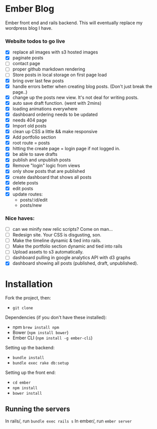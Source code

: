 Ember Blog
====

Ember front end and rails backend. This will eventually replace my wordpress blog I have.


### Website todos to go live
- [x] replace all images with s3 hosted images
- [x] paginate posts
- [ ] contact page
- [ ] proper github markdown rendering
- [ ] Store posts in local storage on first page load
- [x] bring over last few posts
- [x] handle errors better when creating blog posts. (Don't just break the page..)
- [x] change up the posts new view. It's not deal for writing posts.
- [x] auto save draft function. (went with 2mins)
- [x] loading animations everywhere
- [x] dashboard ordering needs to be updated
- [x] needs 404 page
- [x] Import old posts
- [x] clean up CSS a little && make responsive
- [x] Add portfolio section
- [x] root route = posts
- [x] hitting the create page = login page if not logged in.
- [x] be able to save drafts
- [x] publish and unpublish posts
- [x] Remove "login" logic from views
- [x] only show posts that are published
- [x] create dashboard that shows all posts
- [x] delete posts
- [x] edit posts
- [x] update routes:
  - posts/:id/edit
  - posts/new

### Nice haves:
- [ ] can we minify new relic scripts? Come on man...
- [ ] Redesign site. Your CSS is disgusting, son.
- [ ] Make the timeline dynamic & tied into rails.
- [ ] Make the portfolio section dynamic and tied into rails
- [ ] Upload assets to s3 automatically.
- [ ] dashboard pulling in google analytics API with d3 graphs
- [x] dashboard showing all posts (published, draft, unpublished).

# Installation
Fork the project, then:
- `git clone`

Dependencies (if you don't have these installed):
- npm `brew install npm`
- Bower (`npm install bower`)
- Ember CLI (`npm install -g ember-cli`)

Setting up the backend:
- `bundle install`
- `bundle exec rake db:setup`

Setting up the front end:
- `cd ember`
- `npm install`
- `bower install`

## Running the servers
In rails/, run `bundle exec rails s`
In ember/, run `ember server`
